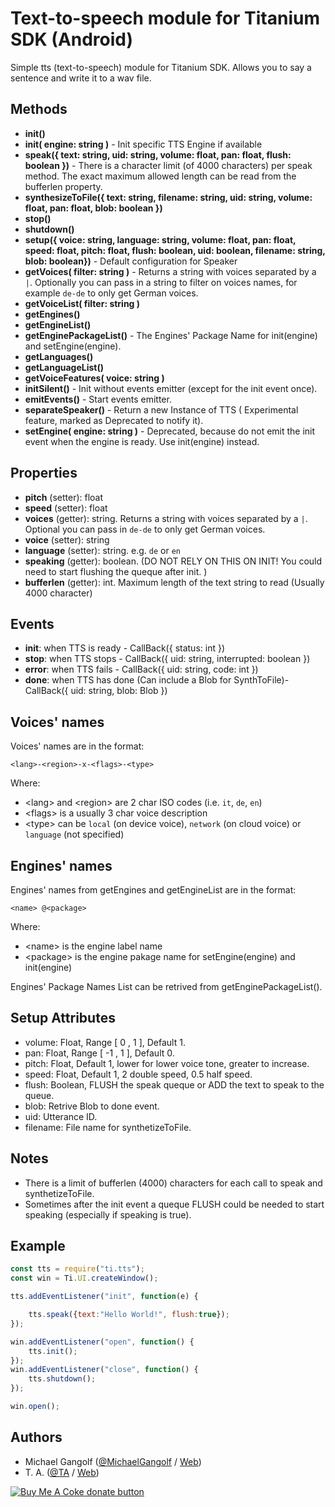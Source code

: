 # Text-to-speech module for Titanium SDK (Android)

Simple tts (text-to-speech) module for Titanium SDK. Allows you to say a sentence and write it to a wav file.

## Methods

-   <b>init()</b>
-   <b>init( engine: string )</b> - Init specific TTS Engine if available
-   <b>speak({ text: string, uid: string, volume: float, pan: float, flush: boolean })</b> - There is a character limit (of 4000 characters) per speak method. The exact maximum allowed length can be read from the bufferlen property.
-   <b>synthesizeToFile({ text: string, filename: string, uid: string, volume: float, pan: float, blob: boolean })</b>
-   <b>stop()</b>
-   <b>shutdown()</b>
-   <b>setup({ voice: string, language: string, volume: float, pan: float, speed: float, pitch: float, flush: boolean, uid: boolean, filename: string, blob: boolean})</b> - Default configuration for Speaker
-   <b>getVoices( filter: string )</b> - Returns a string with voices separated by a `|`. Optionally you can pass in a string to filter on voices names, for example `de-de` to only get German voices.
-   <b>getVoiceList( filter: string )</b>
-   <b>getEngines()</b>
-   <b>getEngineList()</b>
-   <b>getEnginePackageList()</b> - The Engines' Package Name for init(engine) and setEngine(engine).
-   <b>getLanguages()</b>
-   <b>getLanguageList()</b>
-   <b>getVoiceFeatures( voice: string )</b>
-   <b>initSilent()</b> - Init without events emitter (except for the init event once).
-   <b>emitEvents()</b> - Start events emitter.
-   <b>separateSpeaker()</b> - Return a new Instance of TTS ( Experimental feature, marked as Deprecated to notify it).
-   <b>setEngine( engine: string )</b> - Deprecated, because do not emit the init event when the engine is ready. Use init(engine) instead.

## Properties

-   <b>pitch</b> (setter): float
-   <b>speed</b> (setter): float
-   <b>voices</b> (getter): string. Returns a string with voices separated by a `|`. Optional you can pass in `de-de` to only get German voices.
-   <b>voice</b> (setter): string
-   <b>language</b> (setter): string. e.g. `de` or `en`
-   <b>speaking</b> (getter): boolean. (DO NOT RELY ON THIS ON INIT! You could need to start flushing the queque after init. )
-   <b>bufferlen</b> (getter): int. Maximum length of the text string to read (Usually 4000 character)

## Events

-   <b>init</b>: when TTS is ready - CallBack({ status: int })
-   <b>stop</b>: when TTS stops - CallBack({ uid: string, interrupted: boolean })
-   <b>error</b>: when TTS fails - CallBack({ uid: string, code: int })
-   <b>done</b>: when TTS has done (Can include a Blob for SynthToFile)- CallBack({ uid: string, blob: Blob })

## Voices' names

 Voices' names are in the format:

    <lang>-<region>-x-<flags>-<type>
    
 Where:
  - &lt;lang&gt; and &lt;region&gt; are 2 char ISO codes (i.e. `it`, `de`, `en`)
  - &lt;flags&gt; is a usually 3 char voice description
  - &lt;type&gt; can be `local` (on device voice), `network` (on cloud voice) or `language` (not specified)

## Engines' names

 Engines' names from getEngines and getEngineList are in the format:

    <name> @<package>
    
 Where:
  - &lt;name&gt; is the engine label name
  - &lt;package&gt; is the engine pakage name for setEngine(engine) and init(engine)

 Engines' Package Names List can be retrived from getEnginePackageList().

## Setup Attributes

 - volume: Float, Range [ 0 , 1 ], Default 1.
 - pan: Float, Range [ -1 , 1 ], Default 0.
 - pitch: Float, Default 1, lower for lower voice tone, greater to increase.
 - speed: Float, Default 1, 2 double speed, 0.5 half speed.
 - flush: Boolean, FLUSH the speak queque or ADD the text to speak to the queue.
 - blob: Retrive Blob to done event.
 - uid: Utterance ID.
 - filename: File name for synthetizeToFile.

## Notes

 - There is a limit of bufferlen (4000) characters for each call to speak and synthetizeToFile.
 - Sometimes after the init event a queque FLUSH could be needed to start speaking (especially if speaking is true).
 
## Example

```js
const tts = require("ti.tts");
const win = Ti.UI.createWindow();

tts.addEventListener("init", function(e) {

	tts.speak({text:"Hello World!", flush:true});
});

win.addEventListener("open", function() {
	tts.init();
});
win.addEventListener("close", function() {
	tts.shutdown();
});

win.open();
```


## Authors

* Michael Gangolf (<a href="https://github.com/m1ga">@MichaelGangolf</a> / <a href="https://www.migaweb.de">Web</a>)
* T. A. (<a href="https://github.com/informate">@TA</a> / <a href="https://www.informate.it">Web</a>)

<span class="badge-buymeacoffee"><a href="https://www.buymeacoffee.com/miga" title="donate"><img src="https://img.shields.io/badge/buy%20me%20a%20coke-donate-orange.svg" alt="Buy Me A Coke donate button" /></a></span>
